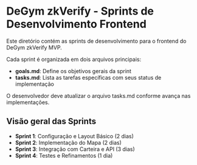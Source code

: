 # DeGym zkVerify - Sprints de Desenvolvimento Frontend

Este diretório contém as sprints de desenvolvimento para o frontend do DeGym zkVerify MVP.

Cada sprint é organizada em dois arquivos principais:
- **goals.md**: Define os objetivos gerais da sprint
- **tasks.md**: Lista as tarefas específicas com seus status de implementação

O desenvolvedor deve atualizar o arquivo tasks.md conforme avança nas implementações.

## Visão geral das Sprints

- **Sprint 1**: Configuração e Layout Básico (2 dias)
- **Sprint 2**: Implementação do Mapa (2 dias)
- **Sprint 3**: Integração com Carteira e API (3 dias)
- **Sprint 4**: Testes e Refinamentos (1 dia) 